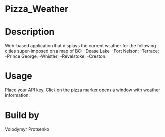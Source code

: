 # Pizza_Weather

# Description
Web-based application that displays the current weather for the following cities super-imposed on a map of BC:
-Dease Lake;
-Fort Nelson;
-Terrace;
-Prince George;
-Whistler;
-Revelstoke;
-Creston.

# Usage
Place your API key.
Click on the pizza marker opens a window with weather information.

# Build by
Volodymyr Protsenko
